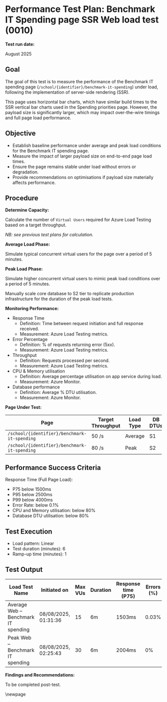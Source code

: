 ﻿# Performance Test Plan: Benchmark IT Spending page SSR Web load test (0010)

**Test run date:**

August 2025

## Goal

The goal of this test is to measure the performance of the Benchmark IT spending page (`/school/{identifier}/benchmark-it-spending`) under load, following the implementation of server-side rendering (SSR).

This page uses horizontal bar charts, which have similar build times to the SSR vertical bar charts used in the Spending priorities page. However, the payload size is significantly larger, which may impact over-the-wire timings and full page load performance.

## Objective

- Establish baseline performance under average and peak load conditions for the Benchmark IT spending page.
- Measure the impact of larger payload size on end-to-end page load times.
- Ensure the page remains stable under load without errors or degradation.
- Provide recommendations on optimisations if payload size materially affects performance.

## Procedure

**Determine Capacity:**

Calculate the number of `Virtual Users` required for Azure Load Testing based on a target throughput.

_NB: see previous test plans for calculation._

**Average Load Phase:**

Simulate typical concurrent virtual users for the page over a period of 5 minutes.

**Peak Load Phase:**

Simulate higher concurrent virtual users to mimic peak load conditions over a period of 5 minutes.

Manually scale core database to S2 tier to replicate production infrastructure for the duration of the peak load tests.

**Monitoring Performance:**

- Response Time
    - Definition: Time between request initiation and full response received.
    - Measurement: Azure Load Testing metrics.
- Error Percentage
    - Definition: % of requests returning error (5xx).
    - Measurement: Azure Load Testing metrics.
- Throughput
    - Definition: Requests processed per second.
    - Measurement: Azure Load Testing metrics.
- CPU & Memory utilisation
    - Definition: Average percentage utilisation on app service during load.
    - Measurement: Azure Monitor.
- Database performance
    - Definition: Average % DTU utilisation.
    - Measurement: Azure Monitor.

**Page Under Test:**

| Page                                         | Target Throughput | Load Type | DB DTUs |
|----------------------------------------------|-------------------|-----------|---------|
| `/school/{identifier}/benchmark-it-spending` | 50 /s             | Average   | S1      |
| `/school/{identifier}/benchmark-it-spending` | 80 /s             | Peak      | S2      |

## Performance Success Criteria

Response Time (Full Page Load):
- P75 below 1500ms
- P95 below 2500ms
- P99 below 4000ms
- Error Rate: below 0.1%
- CPU and Memory utilisation: below 80%
- Database DTU utilisation: below 80%

## Test Execution

- Load pattern: Linear
- Test duration (minutes): 6
- Ramp-up time (minutes): 1

## Test Output

| Load Test Name                        | Initiated on         | Max VUs | Duration | Response time (P75) | Errors (%) | Throughput (req/s) | Result |
|---------------------------------------|----------------------|---------|----------|---------------------|-----------|--------------------|--------|
| Average Web – Benchmark IT spending   | 08/08/2025, 01:31:36 | 15      | 6m       | 1503ms              | 0.03%     | 21.87/s            | TBD    |
| Peak Web – Benchmark IT spending      | 08/08/2025, 02:25:43 | 30      | 6m       | 2004ms              | 0%         | 34.03/s            | TBD    |

**Findings and Recommendations:**

To be completed post-test. 


<!-- Leave the rest of this page blank -->
\newpage
